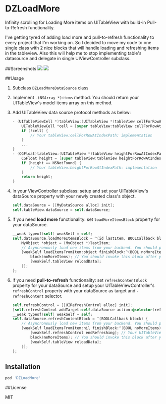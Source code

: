 # DZLoadMore
Infinity scrolling for Loading More items on UITableView with build-in Pull-to-Refresh functionality.

I've getting tyred of adding load more and pull-to-refresh functionality to every project that I'm working on. So I decided to move my code to one single class with 2 nice blocks that will handle loading and refreshing items in the tableview. Also this will help me to stop implementing table's datasource and delegate in single UIViewController subclass.

##Screenshots
<img src=http://i.imgur.com/zQEjGhFl.png> 
<img src=http://i.imgur.com/nbWyMH2l.png>

##Usage

1. Subclass `DZLoadMoreDataSource` class
2. Implement `-(NSArray *)items` method. You should return your UITableView's model items array on this method.
3. Add UITableView data source protocol methods as below:

    ```objective-c
    - (UITableViewCell *)tableView:(UITableView *)tableView cellForRowAtIndexPath:(NSIndexPath *)indexPath {
        UITableViewCell *cell = [super tableView:tableView cellForRowAtIndexPath:indexPath];
        if (!cell) {
            // Your tableView:cellForRowAtIndexPath: implementation
        }
        ...
    }
    - (CGFloat)tableView:(UITableView *)tableView heightForRowAtIndexPath:(NSIndexPath *)indexPath {
        CGFloat height = [super tableView:tableView heightForRowAtIndexPath:indexPath];
        if (height == NSNotFound) {
            // Your tableView:heightForRowAtIndexPath: implementation
        }
        return height;
    }
    ``` 

4. In your ViewController subclass: setup and set your UITableView's dataSource property with your newly created class's object.

    ```objective-c
    self.dataSource = [[MyDataSource alloc] init];
    self.tableView.dataSource = self.dataSource;
    ```
    
5. If you need **load more** functionality: set `loadMoreItemsBlock` property for your dataSource.

    ```objective-c
    __weak typeof(self) weakSelf = self;
    self.dataSource.loadMoreItemsBlock = ^(id lastItem, BOOLCallback block) {
        MyObject *object = (MyObject *)lastItem;
        // Asyncronously load new items from your backend. You should provide fininsh block that should have BOOL value indicating if server doesn't have any more items to load
        [weakSelf loadItemsFromItem:object finishBlock:^(BOOL noMoreItems) {
            block(noMoreItems); // You should invoke this block after you've updated your dataSource with new values
            [weakSelf.tableView reloadData];
        }];
    };
    ```
    
6. If you need **pull-to-refresh** functionality: set `refreshContentBlock` property for your dataSource and setup your UITableViewController's `refreshControl` property with your dataSource as target and `-refreshContent` selector.
    
    ```objective-c
    self.refreshControl = [[UIRefreshControl alloc] init];
    [self.refreshControl addTarget:self.dataSource action:@selector(refreshContent) forControlEvents:UIControlEventValueChanged];
    __weak typeof(self) weakSelf = self;
    self.dataSource.refreshContentBlock = ^(BOOLCallback block) {
        // Asyncronously load new items from your backend. You should provide fininsh block that should have BOOL value indicating if server doesn't have any more items to load
        [weakSelf loadItemsFromItem:nil finishBlock:^(BOOL noMoreItems) {
            [weakSelf.refreshControl endRefreshing]; // Your UITableViewController responsible for invoking -endRefreshing method or UIRefreshControl
            block(noMoreItems); // You should invoke this block after you've updated your dataSource with new values
            [weakSelf.tableView reloadData];
        }];
    };
    ```

## Installation

```sh
pod 'DZLoadMore'
```

##License

MIT
